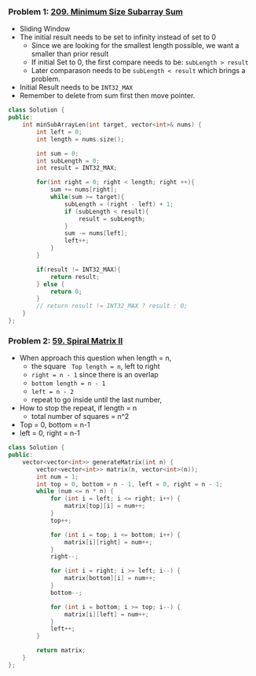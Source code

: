 
### Problem 1: [209. Minimum Size Subarray Sum](https://leetcode.com/problems/minimum-size-subarray-sum/)

- Sliding Window
- The initial result needs to be set to infinity instead of set to 0
	- Since we are looking for the smallest length possible, we want a smaller than prior result
	- If initial Set to 0, the first compare needs to be: `subLength > result` 
	- Later comparason needs to be `subLength < result`  which brings a problem.
- Initial Result needs to be `INT32_MAX` 
- Remember to delete from sum first then move pointer.

```cpp
class Solution {
public:
    int minSubArrayLen(int target, vector<int>& nums) {
        int left = 0;
        int length = nums.size();

        int sum = 0;
        int subLength = 0;
        int result = INT32_MAX;

        for(int right = 0; right < length; right ++){
            sum += nums[right];
            while(sum >= target){
                subLength = (right - left) + 1;
                if (subLength < result){
                    result = subLength;
                }
                sum -= nums[left];
                left++;
            }
        }

        if(result != INT32_MAX){
            return result;
        } else {
            return 0;
        } 
		// return result != INT32_MAX ? result : 0;
    }
};
```

### Problem 2: [59. Spiral Matrix II](https://leetcode.com/problems/spiral-matrix-ii/)
- When approach this question when length = n, 
	- the square ` Top length = n`, left to right
	- `right = n - 1` since there is an overlap
	- `bottom length = n - 1`
	- `left = n - 2`
	- repeat to go inside  until the last number, 
- How to stop the repeat, if length = n 
	- total number of squares = n^2
- Top = 0, bottom = n-1
- left = 0, right  = n-1

```cpp
class Solution {
public:
    vector<vector<int>> generateMatrix(int n) {
        vector<vector<int>> matrix(n, vector<int>(n));
        int num = 1;
        int top = 0, bottom = n - 1, left = 0, right = n - 1;
        while (num <= n * n) {
            for (int i = left; i <= right; i++) {
                matrix[top][i] = num++;
            }
            top++;

            for (int i = top; i <= bottom; i++) {
                matrix[i][right] = num++;
            }
            right--;

            for (int i = right; i >= left; i--) {
                matrix[bottom][i] = num++;
            }
            bottom--;

            for (int i = bottom; i >= top; i--) {
                matrix[i][left] = num++;
            }
            left++;
        }

        return matrix;
    }
};
```